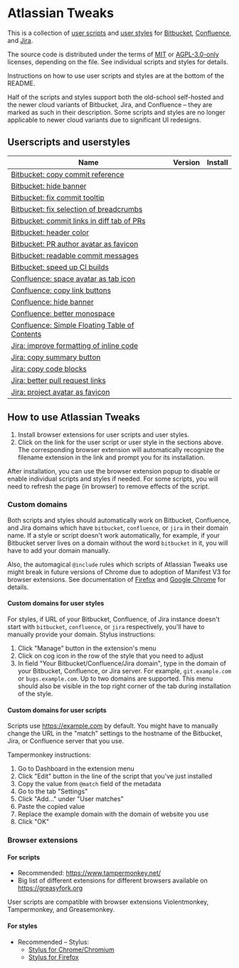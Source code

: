 Atlassian Tweaks
================

This is a collection of [user scripts](https://en.wikipedia.org/wiki/Userscript)
and [user styles][WikipediaUserStyles] for [Bitbucket][Bitbucket],
[Confluence][Confluence], and [Jira][Jira].

The source code is distributed under the terms of [MIT](LICENSE.txt) or
[AGPL-3.0-only](LICENSE-AGPL-3.0-only.txt) licenses, depending on the file.
See individual scripts and styles for details.

Instructions on how to use user scripts and styles are at the bottom of the README.

Half of the scripts and styles support both the old-school self-hosted and the
newer cloud variants of Bitbucket, Jira, and Confluence – they are marked as
such in their description.  Some scripts and styles are no longer applicable to
newer cloud variants due to significant UI redesigns.

## Userscripts and userstyles

| Name                                                                                                 | Version | Install |
|------------------------------------------------------------------------------------------------------|---------|---------|
| [Bitbucket: copy commit reference](./documentation/bitbucket-copy-commit-reference.md)               |         |         |
| [Bitbucket: hide banner](./documentation/bitbucket-hide-banner.md)                                   |         |         |
| [Bitbucket: fix commit tooltip](./documentation/bitbucket-fix-commit-tooltip.md)                     |         |         |
| [Bitbucket: fix selection of breadcrumbs](./documentation/bitbucket-fix-breadcrumbs-selection.md)    |         |         |
| [Bitbucket: commit links in diff tab of PRs](./documentation/bitbucket-pull-request-commit-links.md) |         |         |
| [Bitbucket: header color](./documentation/bitbucket-header-color.md)                                 |         |         |
| [Bitbucket: PR author avatar as favicon](./documentation/bitbucket-pull-request-avatars.md)          |         |         |
| [Bitbucket: readable commit messages](./documentation/bitbucket-readable-commit-messages.md)         |         |         |
| [Bitbucket: speed up CI builds](./documentation/bitbucket-fast-and-furious.md)                       |         |         |
| [Confluence: space avatar as tab icon](./documentation/confluence-space-avatar-favicons.md)          |         |         |
| [Confluence: copy link buttons](./documentation/confluence-copy-link-buttons.md)                     |         |         |
| [Confluence: hide banner](./documentation/confluence-hide-banner.md)                                 |         |         |
| [Confluence: better monospace](./documentation/confluence-better-monospace.md)                       |         |         |
| [Confluence: Simple Floating Table of Contents](./documentation/confluence-simple-floating-toc.md)   |         |         |
| [Jira: improve formatting of inline code](./documentation/jira-inline-code.md)                       |         |         |
| [Jira: copy summary button](./documentation/jira-copy-summary.md)                                    |         |         |
| [Jira: copy code blocks](./documentation/jira-copy-code-blocks.md)                                   |         |         |
| [Jira: better pull request links](./documentation/jira-pr-links-improver.md)                         |         |         |
| [Jira: project avatar as favicon](./documentation/jira-project-avatar-as-favicon.md)                 |         |         |

## How to use Atlassian Tweaks

1. Install browser extensions for user scripts and user styles.
2. Click on the link for the user script or user style in the sections above.
   The corresponding browser extension will automatically recognize the filename
   extension in the link and prompt you for its installation.

After installation, you can use the browser extension popup to disable or
enable individual scripts and styles if needed.  For some scripts, you will
need to refresh the page (in browser) to remove effects of the script.

### Custom domains

Both scripts and styles should automatically work on Bitbucket, Confluence, and
Jira domains which have `bitbucket`, `confluence`, or `jira` in their domain
name.  If a style or script doesn't work automatically, for example, if your
Bitbucket server lives on a domain without the word `bitbucket` in it, you will
have to add your domain manually.

Also, the automagical `@include` rules which scripts of Atlassian Tweaks use
might break in future versions of Chrome due to adoption of Manifest V3 for
browser extensions.  See documentation of [Firefox][firefox-patterns] and
[Google Chrome][chrome-patterns] for details.

#### Custom domains for user styles

For styles, if URL of your Bitbucket, Confluence, of Jira instance doesn't start
with `bitbucket`, `confluence`, or `jira` respectively, you'll have to manually
provide your domain.  Stylus instructions:

1. Click "Manage" button in the extension's menu
2. Click on cog icon in the row of the style that you need to adjust
3. In field "Your Bitbucket/Confluence/Jira domain", type in the domain of
   your Bitbucket, Confluence, or Jira server.  For example,
   `git.example.com` or `bugs.example.com`.  Up to two domains are supported.
   This menu should also be visible in the top right corner of the tab
   during installation of the style.

#### Custom domains for user scripts

Scripts use https://example.com by default. You might have to manually change
the URL in the "match" settings to the hostname of the Bitbucket, Jira, or
Confluence server that you use.

Tampermonkey instructions:

   1. Go to Dashboard in the extension menu
   2. Click "Edit" button in the line of the script that you've just installed
   3. Copy the value from `@match` field of the metadata
   4. Go to the tab "Settings"
   5. Click "Add..." under "User matches"
   6. Paste the copied value
   7. Replace the example domain with the domain of website you use
   8. Click "OK"

### Browser extensions

#### For scripts
- Recommended: https://www.tampermonkey.net/
- Big list of different extensions for different browsers available on
  https://greasyfork.org

User scripts are compatible with browser extensions Violentmonkey,
Tampermonkey, and Greasemonkey.

#### For styles
- Recommended – Stylus:
  - [Stylus for Chrome/Chromium](https://chrome.google.com/webstore/detail/stylus/clngdbkpkpeebahjckkjfobafhncgmne)
  - [Stylus for Firefox](https://addons.mozilla.org/en-US/firefox/addon/styl-us/)

[WikipediaUserStyles]: https://en.wikipedia.org/wiki/Stylus_(browser_extension)
[Confluence]: https://www.atlassian.com/software/confluence
[Bitbucket]: https://bitbucket.org/product
[Jira]: https://www.atlassian.com/software/jira
[copy-summary-cfg]: images/jira_copy_summary_cfg_tampermonkey.png
[chrome-patterns]: https://developer.chrome.com/docs/extensions/mv3/match_patterns/
[firefox-patterns]: https://developer.mozilla.org/en-US/docs/Mozilla/Add-ons/WebExtensions/Match_patterns
[git-log-formats]: https://git-scm.com/docs/git-log#_pretty_formats
